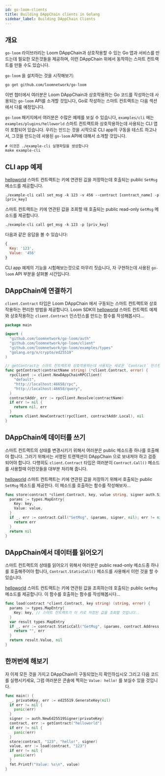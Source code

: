 ```yaml
---
id: go-loom-clients
title: Building DAppChain clients in Golang
sidebar_label: Building DAppChain Clients
---
```


## 개요

`go-loom` 라이브러리는 Loom DAppChain과 상호작용할 수 있는 Go 앱과 서비스를 만드는데 필요한 모든것들을 제공하며, 이런 DAppChain 위에서 
동작하는 스마트 컨트랙트를 만들 수도 있습니다.

`go-loom` 을 설치하는 것을 시작해보기:

```shell
go get github.com/loomnetwork/go-loom
```

이번 챕터에서 여러분은 Loom DAppChain과 상호작용하는 Go 코드를 작성하는데 사용되는 `go-loom` API를 소개할 것입니다, Go로 작성하는 스마트 컨트랙트는 다음 섹션에서 다룰 예정입니다.

`go-loom` 패키지에서 여러분은 수많은 예제를 보실 수 있습니다, `examples/cli` 에는 `examples/plugins/helloworld` 스마트 컨트랙트와 상호작용하는데 사용되는 CLI 앱이 포함되어 있습니다. 우리는 만드는 것을 시작으로 CLI app의 구동을 테스트 하고나서, 그것을 만드는데 사용된 `go-loom` API에 대해서 소개할 것입니다.

```shell
# 이것은 ./example-cli 실행파일을 생성합니다
make example-cli
```

## CLI app 예제

[helloworld][] 스마트 컨트랙트는 키에 연관된 깂을 저장하는데 호출되는 public `SetMsg` 메소드를 제공합니다.

```shell
./example-cli call set_msg -k 123 -v 456 --contract [contract_name] -p [priv_key]
```

스마트 컨트랙트는 키에 연관된 값을 조회할 때 호출되는 public read-only `GetMsg` 메소드를 제공합니다.

```shell
./example-cli call get_msg -k 123 -p [priv_key]
```

다음과 같은 응답을 볼 수 있습니다:

```js
{
  Key: '123',
  Value: '456'
}
```

CLI app 예제의 기능을 시험해보는것으로 마무리 짓습니다, 자 구현하는데 사용된 `go-loom` API 부분을 살펴볼 시간입니다.

## DAppChain에 연결하기

`client.Contract` 타입은 Loom DAppChain 에서 구동되는 스마트 컨트랙트와 상호작용하는 편리한 방법을 제공합니다. Loom SDK의 [helloworld][] 스마트 컨트랙트 예제와 상호작용하는 `client.Contract` 인스턴스를 만드는 함수를 작성해봅시다...

```go
package main

import (
  "github.com/loomnetwork/go-loom/auth"
  "github.com/loomnetwork/go-loom/client"
  "github.com/loomnetwork/go-loom/examples/types"
  "golang.org/x/crypto/ed25519"
)

// getContract는 스마트 컨트랙트와 상호작용하는데 사용되는 새로운 `Contract` 인스턴스를 생성합니다.
func getContract(contractName string) (*client.Contract, error) {
  rpcClient := client.NewDAppChainRPCClient(
    "default",
    "http://localhost:46658/rpc",
    "http://localhost:46658/query",
  )
  contractAddr, err := rpcClient.Resolve(contractName)
  if err != nil {
    return nil, err
  }
  return client.NewContract(rpcClient, contractAddr.Local), nil
}
```

## DAppChain에 데이터를 쓰기

스마트 컨트랙트의 상태를 변경시키기 위해서 여러분은 public 메소드중 하나를 호출해야 합니다. 그러기 위해서는 서명된 트랜젝션이 DAppChain 으로 보내져야 하고 검증되어야 합니다. 다행히도 `client.Contract` 타입은 여러분이 `Contract.Call()` 메소드를 사용할때 이런것들을 대부분 처리해 줍니다.

[helloworld][] 스마트 컨트랙트는 키에 연관된 값을 저장하기 위해서 호출되는 public `SetMsg` 메소드를 제공한다. 이 메소드를 호출하는 함수를 작성해보자...

```go
func store(contract *client.Contract, key, value string, signer auth.Signer) error {
  params := types.MapEntry{
    Key: key,
    Value: value,
  }
  if _, err := contract.Call("SetMsg", &params, signer, nil); err != nil {
    return err
  }
  return nil
}

```

## DAppChain에서 데이터를 읽어오기

스마트 컨트랙트의 상태를 읽어오기 위해서 여러분은 public read-only 메소드중 하나를 호출해주어야 합니다, `Contract.StaticCall()` 메소드를 사용해서 이런 것을 할 수 있습니다.

[helloworld][] 스마트 컨트랙트는 키에 연관된 값을 조회하는데 호출되는 public `GetMsg` 메소드를 제공합니다. 이 함수를 호출하는 함수를 작성해봅시다...

```go
func load(contract *client.Contract, key string) (string, error) {
  params := types.MapEntry{
    Key: key, // 스마트 컨트랙트가 이 키로 저장된 값을 조회할 것입니다..
  }
  var result types.MapEntry
  if _, err := contract.StaticCall("GetMsg", &params, contract.Address, &result); err != nil {
    return "", err
  }
  return result.Value, nil
}
```

## 한꺼번에 해보기

자 이제 모든 것을 가지고 DAppChain이 구동되었는지 확인하십시오 그리고 다음 코드를 실행시키세요, 그럼 여러분은 콘솔에 찍히는 `Value: hello!` 를 보실수 있을 것입니다.

```go
func main() {
  _, privateKey, err := ed25519.GenerateKey(nil)
  if err != nil {
    panic(err)
  }
  signer := auth.NewEd25519Signer(privateKey)
  contract, err := getContract("helloworld")
  if err != nil {
    panic(err)
  }
  store(contract, "123", "hello!", signer)
  value, err := load(contract, "123")
  if err != nil {
    panic(err)
  }
  fmt.Printf("Value: %s\n", value)
}
```

[helloworld]: https://github.com/loomnetwork/go-loom/blob/master/examples/plugins/helloworld/helloworld.go
